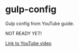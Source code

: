 # gulp-config
Gulp config from YouTube guide. 

NOT READY YET!

[Link to YouTube video](https://youtu.be/jU88mLuLWlk)
